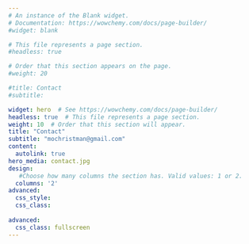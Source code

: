 ```yaml
---
# An instance of the Blank widget.
# Documentation: https://wowchemy.com/docs/page-builder/
#widget: blank

# This file represents a page section.
#headless: true

# Order that this section appears on the page.
#weight: 20

#title: Contact
#subtitle:

widget: hero  # See https://wowchemy.com/docs/page-builder/
headless: true  # This file represents a page section.
weight: 10  # Order that this section will appear.
title: "Contact"
subtitle: "mochristman@gmail.com"
content:
  autolink: true
hero_media: contact.jpg
design:
   #Choose how many columns the section has. Valid values: 1 or 2.
  columns: '2'
advanced:
  css_style:
  css_class:
  
advanced:
  css_class: fullscreen
---
```

